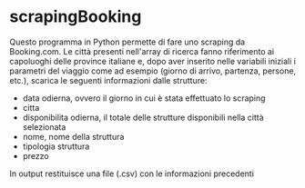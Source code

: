 # scrapingBooking

Questo programma in Python permette di fare uno scraping da Booking.com. Le città presenti nell'array di ricerca fanno riferimento ai capoluoghi delle province italiane e, dopo aver inserito nelle variabili iniziali i parametri del viaggio come ad esempio (giorno di arrivo, partenza, persone, etc.), scarica le seguenti informazioni dalle strutture:

- data odierna, ovvero il giorno in cui è stata effettuato lo scraping
- citta
- disponibilita odierna, il totale delle strutture disponibili nella città selezionata
- nome, nome della struttura
- tipologia struttura
- prezzo

In output restituisce una file (.csv) con le informazioni precedenti
